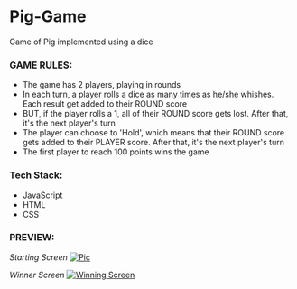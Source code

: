 # Pig-Game
Game of Pig implemented using a dice

###  **GAME RULES:**

- The game has 2 players, playing in rounds
- In each turn, a player rolls a dice as many times as he/she whishes. Each result get added to their ROUND score
- BUT, if the player rolls a 1, all of their ROUND score gets lost. After that, it's the next player's turn
- The player can choose to 'Hold', which means that their ROUND score gets added to their PLAYER score. After that, it's the next player's turn
- The first player to reach 100 points wins the game

### **Tech Stack:**
- JavaScript
- HTML
- CSS

###  **PREVIEW:**

*Starting Screen*
[![Pic](https://i.imgur.com/zobIhHZ.png "Starting Screen")](https://i.imgur.com/zobIhHZ.png "Pic")


*Winner Screen*
[![Winning Screen](https://i.imgur.com/SBtP03u.png "Winning Screen")](https://i.imgur.com/SBtP03u.png "Winning Screen")



